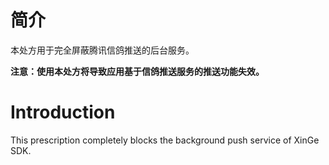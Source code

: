# 简介

本处方用于完全屏蔽腾讯信鸽推送的后台服务。

**注意：使用本处方将导致应用基于信鸽推送服务的推送功能失效。**

# Introduction

This prescription completely blocks the background push service of XinGe SDK.
